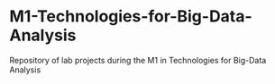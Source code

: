 # M1-Technologies-for-Big-Data-Analysis
Repository of lab projects during the M1 in Technologies for Big-Data Analysis
